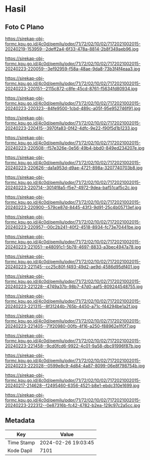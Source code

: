 # Hasil

## Foto C Plano

https://sirekap-obj-formc.kpu.go.id/4c0d/pemilu/pdpr/71/72/02/10/02/7172021002015-20240219-153959--2deff2a4-6f33-478a-8814-2b8f349aeb96.jpg

https://sirekap-obj-formc.kpu.go.id/4c0d/pemilu/pdpr/71/72/02/10/02/7172021002015-20240223-220059--3ef92959-f58a-48ae-9da8-73b3f4f4eaa3.jpg

https://sirekap-obj-formc.kpu.go.id/4c0d/pemilu/pdpr/71/72/02/10/02/7172021002015-20240223-220151--2115c872-c8fe-45cd-8761-f5634fd80934.jpg

https://sirekap-obj-formc.kpu.go.id/4c0d/pemilu/pdpr/71/72/02/10/02/7172021002015-20240223-220323--84fe9500-1cbd-489c-a05f-95e952746f91.jpg

https://sirekap-obj-formc.kpu.go.id/4c0d/pemilu/pdpr/71/72/02/10/02/7172021002015-20240223-220415--3970fa83-0f42-4dfc-9e22-f90f5d1b1233.jpg

https://sirekap-obj-formc.kpu.go.id/4c0d/pemilu/pdpr/71/72/02/10/02/7172021002015-20240223-220508--f57e326e-0e56-49b4-bbd0-849ed234207e.jpg

https://sirekap-obj-formc.kpu.go.id/4c0d/pemilu/pdpr/71/72/02/10/02/7172021002015-20240223-220626--da1a953d-d9ae-4721-898a-3207740703b8.jpg

https://sirekap-obj-formc.kpu.go.id/4c0d/pemilu/pdpr/71/72/02/10/02/7172021002015-20240223-220714--3014f8a5-f5e7-4972-9dea-baf51caf5c2c.jpg

https://sirekap-obj-formc.kpu.go.id/4c0d/pemilu/pdpr/71/72/02/10/02/7172021002015-20240223-220900--579ce87d-8445-43f3-9d91-25c4b05713ef.jpg

https://sirekap-obj-formc.kpu.go.id/4c0d/pemilu/pdpr/71/72/02/10/02/7172021002015-20240223-220957--00c2b241-40f2-4518-8934-fc73e70441be.jpg

https://sirekap-obj-formc.kpu.go.id/4c0d/pemilu/pdpr/71/72/02/10/02/7172021002015-20240223-221051--e48091c1-5b78-4697-8833-a3bec4947a78.jpg

https://sirekap-obj-formc.kpu.go.id/4c0d/pemilu/pdpr/71/72/02/10/02/7172021002015-20240223-221145--cc25c80f-f493-49d2-ae9d-4586d95df401.jpg

https://sirekap-obj-formc.kpu.go.id/4c0d/pemilu/pdpr/71/72/02/10/02/7172021002015-20240223-221228--4749a37b-98b7-47d0-aaf5-809244548755.jpg

https://sirekap-obj-formc.kpu.go.id/4c0d/pemilu/pdpr/71/72/02/10/02/7172021002015-20240223-221315--8f31244b-765b-4450-a71c-f44294be1a2f.jpg

https://sirekap-obj-formc.kpu.go.id/4c0d/pemilu/pdpr/71/72/02/10/02/7172021002015-20240223-221405--71f20980-00fb-4f16-a250-f88962e1f0f7.jpg

https://sirekap-obj-formc.kpu.go.id/4c0d/pemilu/pdpr/71/72/02/10/02/7172021002015-20240223-221458--9cd0fcd6-9922-4c01-9a58-dbc91996f87b.jpg

https://sirekap-obj-formc.kpu.go.id/4c0d/pemilu/pdpr/71/72/02/10/02/7172021002015-20240223-222028--0599e8c9-4d84-4a87-8099-06e8f798754b.jpg

https://sirekap-obj-formc.kpu.go.id/4c0d/pemilu/pdpr/71/72/02/10/02/7172021002015-20240217-214628--f2495460-6356-4521-b8e1-ebdc310e1699.jpg

https://sirekap-obj-formc.kpu.go.id/4c0d/pemilu/pdpr/71/72/02/10/02/7172021002015-20240223-222312--0e87316b-fc42-4782-b2ea-129c97c2a5cc.jpg


## Metadata

| Key        | Value               |
| ---------- | ------------------- |
| Time Stamp | 2024-02-26 19:03:45 |
| Kode Dapil | 7101                |



